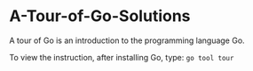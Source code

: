 # A-Tour-of-Go-Solutions
A tour of Go is an introduction to the programming language Go.

To view the instruction, after installing Go, type:
```go tool tour```

